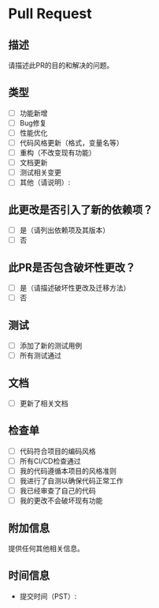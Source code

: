 # Pull Request

## 描述
请描述此PR的目的和解决的问题。

## 类型
- [ ] 功能新增
- [ ] Bug修复
- [ ] 性能优化
- [ ] 代码风格更新（格式，变量名等）
- [ ] 重构（不改变现有功能）
- [ ] 文档更新
- [ ] 测试相关变更
- [ ] 其他（请说明）: 

## 此更改是否引入了新的依赖项？
- [ ] 是（请列出依赖项及其版本）
- [ ] 否

## 此PR是否包含破坏性更改？
- [ ] 是（请描述破坏性更改及迁移方法）
- [ ] 否

## 测试
- [ ] 添加了新的测试用例
- [ ] 所有测试通过

## 文档
- [ ] 更新了相关文档

## 检查单
- [ ] 代码符合项目的编码风格
- [ ] 所有CI/CD检查通过
- [ ] 我的代码遵循本项目的风格准则
- [ ] 我进行了自测以确保代码正常工作
- [ ] 我已经审查了自己的代码
- [ ] 我的更改不会破坏现有功能

## 附加信息
提供任何其他相关信息。

## 时间信息
- 提交时间（PST）: <!-- 请填写，例如：2023-12-06 15:40:30 -->

<!-- 模板最后更新时间（PST）: 2023-12-06 15:38:25 --> 